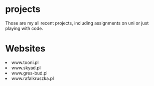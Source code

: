 # projects
Those are my all recent projects, including assignments on uni or just playing with code.

# Websites
<li> www.tooni.pl </li>
<li>www.skyad.pl</li>
<li>www.gres-bud.pl</li>
<li>www.rafalkruszka.pl</li>
